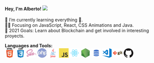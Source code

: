 #### Hey, I'm Alberto! <img src="https://raw.githubusercontent.com/MartinHeinz/MartinHeinz/master/wave.gif" width="25px">
🌱 I’m currently learning everything 🤣.</br>
👨‍💻 Focusing on JavaScript, React, CSS Animations and Java.</br>
🥅 2021 Goals: Learn about Blockchain and get involved in interesting proyects.</br>

<!-- 👯 I’m looking to collaborate with other content creators.</br> -->
<!-- GitHub Stats:
 <a href="https://github.com/ruialbe">
  <img align="center" height="200px" src="https://github-readme-stats.vercel.app/api/top-langs/?username=ruialbe&hide=java,html&title_color=ffffff&text_color=c9cacc&icon_color=2bbc8a&bg_color=1d1f21" />
</a>
<a href="https://github.com/jyongkim/jyongkim">
  <img align="center" src="https://github-readme-stats.vercel.app/api?username=ruialbe&show_icons=true&line_height=26&count_private=true&title_color=ffffff&text_color=c9cacc&icon_color=2bbc8a&bg_color=1d1f21" alt="Ruialbe's GitHub Stats" />
</a>  -->

<strong>Languages and Tools:</strong></br>
<img src="./html.png" width="30">
<img src="./css.png" width="30">
<img src="./sass.png" width="30">
<img src="./php.png" width="30">
<img src="./java.png" width="30">
<img src="./javascript.png" width="30">
<img src="./react.png" width="30">
<img src="./nodejs.png" width="30">
<img src="./sql.png" width="30">
<img src="./visual-studio-code.png" width="30">
<img src="./git.png" width="30">
<img src="./github.png" width="30">

